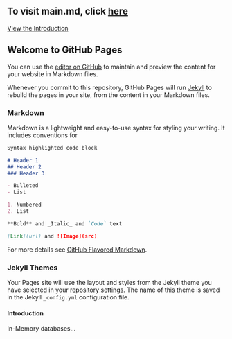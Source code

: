 ## To visit main.md, click [here](https://damapak.github.io/emergent_database_tech/main.md)

[View the Introduction](#introduction)

## Welcome to GitHub Pages

You can use the [editor on GitHub](https://github.com/damapak/emergent_database_tech/edit/master/README.md) to maintain and preview the content for your website in Markdown files.

Whenever you commit to this repository, GitHub Pages will run [Jekyll](https://jekyllrb.com/) to rebuild the pages in your site, from the content in your Markdown files.

### Markdown

Markdown is a lightweight and easy-to-use syntax for styling your writing. It includes conventions for

```markdown
Syntax highlighted code block

# Header 1
## Header 2
### Header 3

- Bulleted
- List

1. Numbered
2. List

**Bold** and _Italic_ and `Code` text

[Link](url) and ![Image](src)
```

For more details see [GitHub Flavored Markdown](https://guides.github.com/features/mastering-markdown/).

### Jekyll Themes

Your Pages site will use the layout and styles from the Jekyll theme you have selected in your [repository settings](https://github.com/damapak/emergent_database_tech/settings). The name of this theme is saved in the Jekyll `_config.yml` configuration file.

#### Introduction
In-Memory databases...
